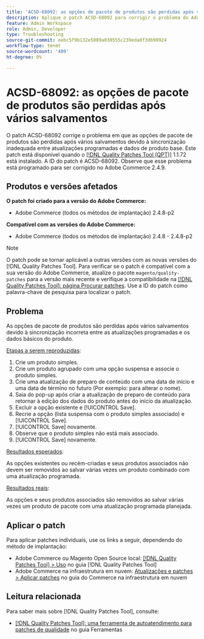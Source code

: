 ```yaml
---
title: 'ACSD-68092: as opções de pacote de produtos são perdidas após vários salvamentos'
description: Aplique o patch ACSD-68092 para corrigir o problema do Adobe Commerce em que as opções de pacote de produtos são perdidas após vários salvamentos devido à sincronização inadequada entre as atualizações programadas e os dados de produto base.
feature: Admin Workspace
role: Admin, Developer
type: Troubleshooting
source-git-commit: eebc5f9b132e5089a030555c239eda8f3db90924
workflow-type: tm+mt
source-wordcount: '409'
ht-degree: 0%

---
```



# ACSD-68092: as opções de pacote de produtos são perdidas após vários salvamentos

O patch ACSD-68092 corrige o problema em que as opções de pacote de produtos são perdidas após vários salvamentos devido à sincronização inadequada entre atualizações programadas e dados de produto base. Este patch está disponível quando o [[!DNL Quality Patches Tool (QPT)]](/help/tools/quality-patches-tool/quality-patches-tool-to-self-serve-quality-patches.md) 1.1.72 está instalado. A ID do patch é ACSD-68092. Observe que esse problema está programado para ser corrigido no Adobe Commerce 2.4.9.

## Produtos e versões afetados

**O patch foi criado para a versão do Adobe Commerce:**

* Adobe Commerce (todos os métodos de implantação) 2.4.8-p2

**Compatível com as versões do Adobe Commerce:**

* Adobe Commerce (todos os métodos de implantação) 2.4.8 - 2.4.8-p2

>[!NOTE]
>
>O patch pode se tornar aplicável a outras versões com as novas versões do [!DNL Quality Patches Tool]. Para verificar se o patch é compatível com a sua versão do Adobe Commerce, atualize o pacote `magento/quality-patches` para a versão mais recente e verifique a compatibilidade na [[!DNL Quality Patches Tool]: página Procurar patches](https://experienceleague.adobe.com/tools/commerce-quality-patches/index.html). Use a ID do patch como palavra-chave de pesquisa para localizar o patch.

## Problema

As opções de pacote de produtos são perdidas após vários salvamentos devido à sincronização incorreta entre as atualizações programadas e os dados básicos do produto.

<u>Etapas a serem reproduzidas</u>:

1. Crie um produto simples.
1. Crie um produto agrupado com uma opção suspensa e associe o produto simples.
1. Crie uma atualização de preparo de conteúdo com uma data de início e uma data de término no futuro (Por exemplo: para alterar o nome).
1. Saia do pop-up após criar a atualização de preparo de conteúdo para retornar à edição dos dados do produto antes do início da atualização.
1. Excluir a opção existente e [!UICONTROL Save].
1. Recrie a opção (lista suspensa com o produto simples associado) e [!UICONTROL Save].
1. [!UICONTROL Save] novamente.
1. Observe que o produto simples não está mais associado.
1. [!UICONTROL Save] novamente.

<u>Resultados esperados</u>:

As opções existentes ou recém-criadas e seus produtos associados não devem ser removidos ao salvar várias vezes um produto combinado com uma atualização programada.

<u>Resultados reais</u>:

As opções e seus produtos associados são removidos ao salvar várias vezes um produto de pacote com uma atualização programada planejada.

## Aplicar o patch

Para aplicar patches individuais, use os links a seguir, dependendo do método de implantação:

* Adobe Commerce ou Magento Open Source local: [[!DNL Quality Patches Tool] > Uso](/help/tools/quality-patches-tool/usage.md) no guia [!DNL Quality Patches Tool]
* Adobe Commerce na infraestrutura em nuvem: [Atualizações e patches > Aplicar patches](https://experienceleague.adobe.com/docs/commerce-cloud-service/user-guide/develop/upgrade/apply-patches.html) no guia do Commerce na infraestrutura em nuvem

## Leitura relacionada

Para saber mais sobre [!DNL Quality Patches Tool], consulte:

* [[!DNL Quality Patches Tool]: uma ferramenta de autoatendimento para patches de qualidade](/help/tools/quality-patches-tool/quality-patches-tool-to-self-serve-quality-patches.md) no guia Ferramentas
